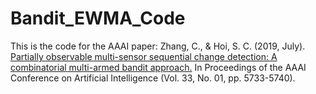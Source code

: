 # Bandit_EWMA_Code
This is the code for the AAAI paper: Zhang, C., & Hoi, S. C. (2019, July). [Partially observable multi-sensor sequential change detection: A combinatorial multi-armed bandit approach.](https://thuie-isda.github.io/files/AAAI2019.pdf) In Proceedings of the AAAI Conference on Artificial Intelligence (Vol. 33, No. 01, pp. 5733-5740).

